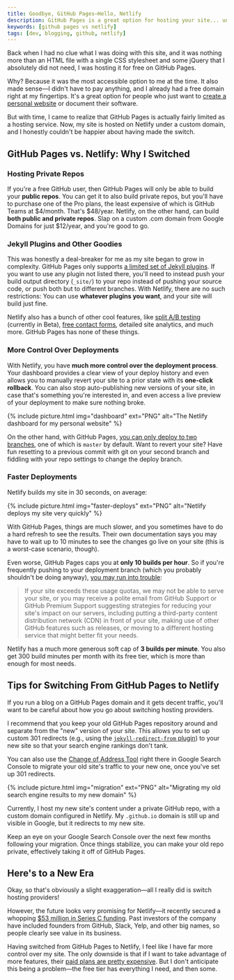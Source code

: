 ```yaml
---
title: Goodbye, GitHub Pages—Hello, Netlify
description: GitHub Pages is a great option for hosting your site... until it isn't. Here are some of the reasons why I decided to switch to Netlify for hosting my blog.
keywords: [github pages vs netlify]
tags: [dev, blogging, github, netlify]
---
```


Back when I had no clue what I was doing with this site, and it was nothing more than an HTML file with a single CSS stylesheet and some jQuery that I absolutely did not need, I was hosting it for free on GitHub Pages.

Why? Because it was the most accessible option to me at the time. It also made sense—I didn't have to pay anything, and I already had a free domain right at my fingertips. It's a great option for people who just want to [create a personal website](/blog/getting-started-with-jekyll-and-github-pages) or document their software.

But with time, I came to realize that GitHub Pages is actually fairly limited as a hosting service. Now, my site is hosted on Netlify under a custom domain, and I honestly couldn't be happier about having made the switch.

## GitHub Pages vs. Netlify: Why I Switched

### Hosting Private Repos

If you're a free GitHub user, then GitHub Pages will only be able to build your **public repos**. You can get it to also build private repos, but you'll have to purchase one of the Pro plans, the least expensive of which is GitHub Teams at $4/month. That's $48/year. Netlify, on the other hand, can build **both public and private repos**. Slap on a custom .com domain from Google Domains for just $12/year, and you're good to go.

### Jekyll Plugins and Other Goodies

This was honestly a deal-breaker for me as my site began to grow in complexity. GitHub Pages only supports [a limited set of Jekyll plugins](https://pages.github.com/versions/). If you want to use any plugin not listed there, you'll need to instead push your build output directory (`_site/`) to your repo instead of pushing your source code, or push both but to different branches. With Netlify, there are no such restrictions: You can use **whatever plugins you want**, and your site will build just fine.

Netlify also has a bunch of other cool features, like [split A/B testing](https://docs.netlify.com/site-deploys/split-testing/#use-snippet-injection-for-more-flexibility) (currently in Beta), [free contact forms](https://docs.netlify.com/forms/setup/#html-forms), detailed site analytics, and much more. GitHub Pages has none of these things.

### More Control Over Deployments

With Netlify, you have **much more control over the deployment process**. Your dashboard provides a clear view of your deploy history and even allows you to manually revert your site to a prior state with its **one-click rollback**. You can also stop auto-publishing new versions of your site, in case that's something you're interested in, and even access a live preview of your deployment to make sure nothing broke.

{% include picture.html img="dashboard" ext="PNG" alt="The Netlify dashboard for my personal website" %}

On the other hand, with GitHub Pages, [you can only deploy to two branches](https://help.github.com/en/github/working-with-github-pages/configuring-a-publishing-source-for-your-github-pages-site#choosing-a-publishing-source), one of which is `master` by default. Want to revert your site? Have fun resetting to a previous commit with git on your second branch and fiddling with your repo settings to change the deploy branch.

### Faster Deployments

Netlify builds my site in 30 seconds, on average:

{% include picture.html img="faster-deploys" ext="PNG" alt="Netlify deploys my site very quickly" %}

With GitHub Pages, things are much slower, and you sometimes have to do a hard refresh to see the results. Their own documentation says you may have to wait up to 10 minutes to see the changes go live on your site (this is a worst-case scenario, though).

Even worse, GitHub Pages caps you at **only 10 builds per hour**. So if you're frequently pushing to your deployment branch (which you probably shouldn't be doing anyway), [you may run into trouble](https://help.github.com/en/github/working-with-github-pages/about-github-pages#guidelines-for-using-github-pages):

> If your site exceeds these usage quotas, we may not be able to serve your site, or you may receive a polite email from GitHub Support or GitHub Premium Support suggesting strategies for reducing your site's impact on our servers, including putting a third-party content distribution network (CDN) in front of your site, making use of other GitHub features such as releases, or moving to a different hosting service that might better fit your needs.

Netlify has a much more generous soft cap of **3 builds per minute**. You also get 300 build minutes per month with its free tier, which is more than enough for most needs.

## Tips for Switching From GitHub Pages to Netlify

If you run a blog on a GitHub Pages domain and it gets decent traffic, you'll want to be careful about how you go about switching hosting providers.

I recommend that you keep your old GitHub Pages repository around and separate from the "new" version of your site. This allows you to set up custom 301 redirects (e.g., using the [`jekyll-redirect-from` plugin](https://github.com/jekyll/jekyll-redirect-from)) to your new site so that your search engine rankings don't tank.

You can also use the [Change of Address Tool](https://support.google.com/webmasters/answer/9370220?hl=en) right there in Google Search Console to migrate your old site's traffic to your new one, once you've set up 301 redirects.

{% include picture.html img="migration" ext="PNG" alt="Migrating my old search engine results to my new domain" %}

Currently, I host my new site's content under a private GitHub repo, with a custom domain configured in Netlify. My `.github.io` domain is still up and visible in Google, but it redirects to my new site.

Keep an eye on your Google Search Console over the next few months following your migration. Once things stabilize, you can make your old repo private, effectively taking it off of GitHub Pages.

## Here's to a New Era

Okay, so that's obviously a slight exaggeration—all I really did is switch hosting providers!

However, the future looks very promising for Netlify—it recently secured a whopping [$53 million in Series C funding](https://www.netlify.com/press/after-onboarding-800000-developers-netlify-raises-53m-in-series-c-funding-to-fuel-enterprise-growth/). Past investors of the company have included founders from GitHub, Slack, Yelp, and other big names, so people clearly see value in its business.

Having switched from GitHub Pages to Netlify, I feel like I have far more control over my site. The only downside is that if I want to take advantage of more features, their [paid plans are pretty expensive](https://www.netlify.com/pricing/). But I don't anticipate this being a problem—the free tier has everything I need, and then some.
